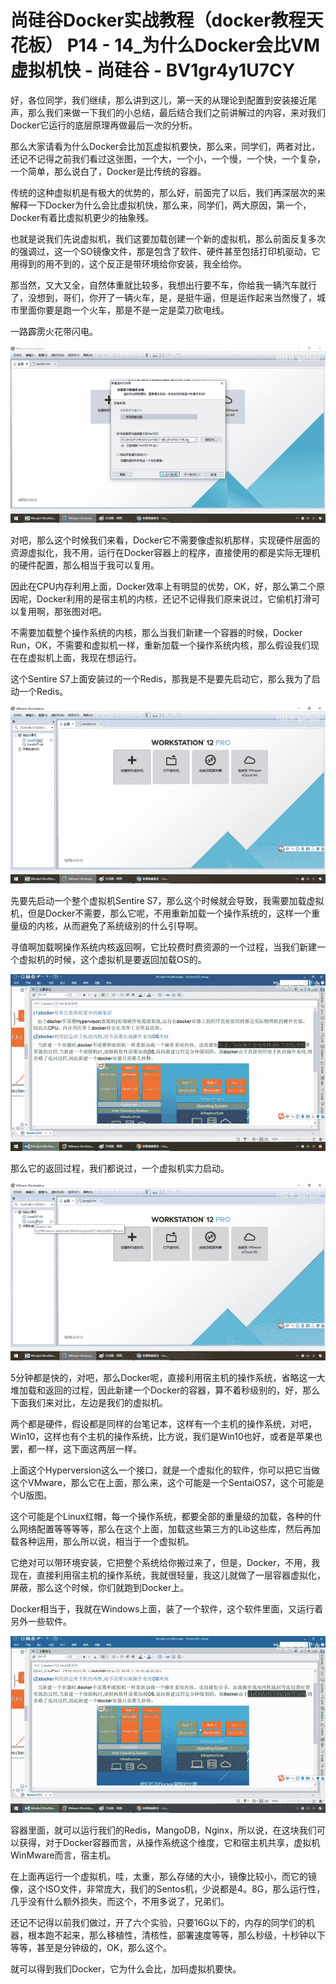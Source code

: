 # 尚硅谷Docker实战教程（docker教程天花板） P14 - 14_为什么Docker会比VM虚拟机快 - 尚硅谷 - BV1gr4y1U7CY

好，各位同学，我们继续，那么讲到这儿，第一天的从理论到配置到安装接近尾声，那么我们来做一下我们的小总结，最后结合我们之前讲解过的内容，来对我们Docker它运行的底层原理再做最后一次的分析。

那么大家请看为什么Docker会比加瓦虚拟机要快，那么来，同学们，两者对比，还记不记得之前我们看过这张图，一个大，一个小，一个慢，一个快，一个复杂，一个简单，那么说白了，Docker是比传统的容器。

传统的这种虚拟机是有极大的优势的，那么好，前面完了以后，我们再深层次的来解释一下Docker为什么会比虚拟机快，那么来，同学们，两大原因，第一个，Docker有着比虚拟机更少的抽象残。

也就是说我们先说虚拟机，我们这要加载创建一个新的虚拟机，那么前面反复多次的强调过，这一个SO镜像文件，那是包含了软件、硬件甚至包括打印机驱动，它用得到的用不到的，这个反正是带环境给你安装，我全给你。

那当然，又大又全，自然体重就比较多，我想出行要不车，你给我一辆汽车就行了，没想到，哥们，你开了一辆火车，是，是挺牛逼，但是运作起来当然慢了，城市里面你要是跑一个火车，那是不是一定是菜刀砍电线。

一路霹雳火花带闪电。

![](img/6ae8d6a67967ec0f5cf01580cef83728_1.png)

对吧，那么这个时候我们来看，Docker它不需要像虚拟机那样，实现硬件层面的资源虚拟化，我不用，运行在Docker容器上的程序，直接使用的都是实际无理机的硬件配置，那么相当于我可以复用。

因此在CPU内存利用上面，Docker效率上有明显的优势，OK，好，那么第二个原因呢，Docker利用的是宿主机的内核，还记不记得我们原来说过，它偷机打滑可以复用啊，那张图对吧。

不需要加载整个操作系统的内核，那么当我们新建一个容器的时候，Docker Run，OK，不需要和虚拟机一样，重新加载一个操作系统内核，那么假设我们现在在虚拟机上面，我现在想运行。

这个Sentire S7上面安装过的一个Redis，那我是不是要先启动它，那么我为了启动一个Redis。

![](img/6ae8d6a67967ec0f5cf01580cef83728_3.png)

先要先启动一个整个虚拟机Sentire S7，那么这个时候就会导致，我需要加载虚拟机，但是Docker不需要，那么它呢，不用重新加载一个操作系统的，这样一个重量级的内核，从而避免了系统级别的什么引导啊。

寻值啊加载啊操作系统内核返回啊，它比较费时费资源的一个过程，当我们新建一个虚拟机的时候，这个虚拟机是要返回加载OS的。

![](img/6ae8d6a67967ec0f5cf01580cef83728_5.png)

那么它的返回过程，我们都说过，一个虚拟机实力启动。

![](img/6ae8d6a67967ec0f5cf01580cef83728_7.png)

5分钟都是快的，对吧，那么Docker呢，直接利用宿主机的操作系统，省略这一大堆加载和返回的过程，因此新建一个Docker的容器，算不着秒级别的，好，那么下面我们来对比，左边是我们的虚拟机。

两个都是硬件，假设都是同样的台笔记本，这样有一个主机的操作系统，对吧，Win10，这样也有个主机的操作系统，比方说，我们是Win10也好，或者是苹果也罢，都一样，这下面这两层一样。

上面这个Hyperversion这么一个接口，就是一个虚拟化的软件，你可以把它当做这个VMware，那么它在上面，那么来，这个可能是一个SentaiOS7，这个可能是个U版图。

这个可能是个Linux红帽，每一个操作系统，都要全部的重量级的加载，各种的什么网络配置等等等等，那么在这个上面，加载这些第三方的Lib这些库，然后再加载各种运用，那么所以说，相当于一个虚拟机。

它绝对可以带环境安装，它把整个系统给你搬过来了，但是，Docker，不用，我现在，直接利用宿主机的操作系统，我就很轻量，我这儿就做了一层容器虚拟化，屏蔽，那么这个时候，你们就跑到Docker上。

Docker相当于，我就在Windows上面，装了一个软件，这个软件里面，又运行着另外一些软件。

![](img/6ae8d6a67967ec0f5cf01580cef83728_9.png)

容器里面，就可以运行我们的Redis，MangoDB，Nginx，所以说，在这块我们可以获得，对于Docker容器而言，从操作系统这个维度，它和宿主机共享，虚拟机WinMware而言，宿主机。

在上面再运行一个虚拟机，哇，太重，那么存储的大小，镜像比较小，而它的镜像，这个ISO文件，非常庞大，我们的Sentos机，少说都是4。8G，那么运行性，几乎没有什么额外损失，而这个，不用多说了，兄弟们。

还记不记得以前我们做过，开了六个实验，只要16G以下的，内存的同学们的机器，根本跑不起来，那么移植性，清核性，部署速度等等，那么秒级，十秒钟以下等等，甚至是分钟级的，OK，那么这个。

就可以得到我们Docker，它为什么会比，加码虚拟机要快。
